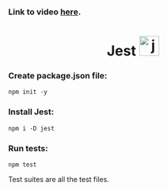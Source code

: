 ### Link to video <a href="https://www.youtube.com/watch?v=7r4xVDI2vho">here<a/>.

<h1 align="center">
  Jest
  <a href="https://jestjs.io" target="_blank" rel="noreferrer"> <img src="https://www.vectorlogo.zone/logos/jestjsio/jestjsio-icon.svg" alt="jest" width="40" height="40"/> </a>
</h1>

### Create package.json file:
```
npm init -y
```

### Install Jest:
```
npm i -D jest
```

### Run tests:
```
npm test
```

Test suites are all the test files.
